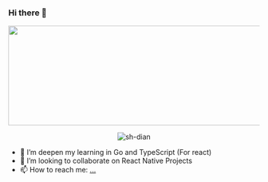 ### Hi there 👋

<image align= "center" height = "200" width = "1000" src= "https://github-readme-stats.vercel.app/api?username=takamanu&show_icons=true&theme=tokyonight">
<p align="center"> <img src="https://komarev.com/ghpvc/?username=takamanu&label=Profile%20views&color=0e75b6&style=flat" alt="sh-dian" /> </p>

- 🌱 I’m deepen my learning in Go and TypeScript (For react)
- 👯 I’m looking to collaborate on React Native Projects
- 📫 How to reach me: [...](https://www.linkedin.com/in/fauzan-ali-vijsma-720704b2)

<!--
**takamanu/takamanu** is a ✨ _special_ ✨ repository because its `README.md` (this file) appears on your GitHub profile.

Here are some ideas to get you started:

- 🔭 I’m currently working on ...
- 😄 Pronouns: ...
- ⚡ Fun fact: ...
- 💬 Ask me about anything

-->
